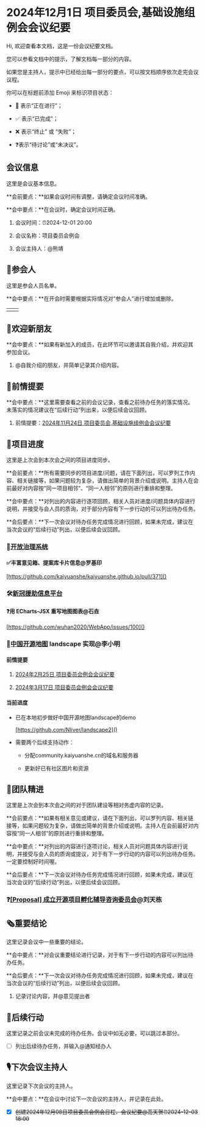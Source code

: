 # 2024年12月1日 项目委员会,基础设施组例会会议纪要

<div class="callout">

Hi, 欢迎查看本文档，这是一份会议纪要文档。

您可以参看文档中的提示，了解文档每一部分的内容。

如果您是主持人，提示中已经给出每一部分的要点，可以按文档顺序依次走完会议议程。



你可以在标题前添加 Emoji 来标识项目状态：

- 🚧 表示“正在进行”；

- ✅ 表示“已完成”；

- ❌ 表示“终止” 或 “失败”；

- ❓表示“待讨论”或“未决议”。

</div>

## 会议信息

<div class="callout">

这里是会议基本信息。

**会前要点：**如果会议时间有调整，请确定会议时间准确。

**会中要点：**在会议时，确定会议时间正确。

</div>

1. 会议时间：⏰2024-12-01 20:00

2. 会议名称：项目委员会例会

3. 会议主持人：@熊靖

## 👤参会人

<div class="callout">

这里是参会人员名单。

**会中要点：**在开会时需要根据实际情况对“参会人”进行增加或删除。

</div>

<table><tbody><tr>
<td>

</td>
<td>

</td>
</tr></tbody></table>

## 👏欢迎新朋友

<div class="callout">

**会中要点：**如果有新加入的成员，在此环节可以邀请其自我介绍，并欢迎其参加会议。

</div>

1. @自我介绍的朋友，并简单记录其介绍内容。



## 📄前情提要

<div class="callout">

**会中要点：**这里需要查看之前的会议记录，查看之前待办任务的落实情况。未落实的情况建议在“后续行动”列出来，以便后续会议回顾。

</div>

1. 前情提要：[2024年11月24日 项目委员会,基础设施组例会会议纪要](https://kaiyuanshe.feishu.cn/wiki/A4sIwV2pri16pckxfBVcjlmsnoc)



## 🚧项目进度

<div class="callout">

这里是上次会到本次会之间的项目进度同步。

**会前要点：**所有需要同步的项目进度/问题，请在下面列出，可以罗列工作内容、相关链接等，如果问题较为复杂，请做出简单的背景介绍或说明。主持人在会前最好对内容按“同一项目相邻”、“同一人相邻”的原则进行重排和整理。

**会中要点：**对列出的内容进行逐项回顾，相关人员对进度/问题具体内容进行说明，并接受与会人员的质询，对于部分内容有下一步行动的可以列出待办任务。

**会后要点：**下一次会议对待办任务完成情况进行回顾，如果未完成，建议在当次会议的“后续行动”列出，以便后续会议回顾。

</div>

### 🚧[开放治理系统](https://kaiyuanshe.feishu.cn/wiki/VpY9wRitDiiObVkNsXycWP3Gnmf)

#### ✅丰富意见箱、提案库卡片信息@罗基印

[https://github.com/kaiyuanshe/kaiyuanshe.github.io/pull/371]()

### 🛠️[新冠援助信息平台](https://kaiyuanshe.feishu.cn/wiki/wikcnJ2OZruHOe6qAOUYAph2teh)

#### ❓用 ECharts\-JSX 重写地图图表@石垚

[https://github.com/wuhan2020/WebApp/issues/100]()

### 🚧[中国开源地图](https://kaiyuanshe.feishu.cn/wiki/wikcnZPJ7YvMU2Qkkxu2GT7TGoh) landscape 实现@李小明

#### 前情提要

1. [2024年2月25日 项目委员会例会会议纪要](https://kaiyuanshe.feishu.cn/wiki/N84xwQpvQiXXxpkm8GYcFbf0nSe?chat_type=single&from=from_lark_index_search&lang=zh&message_type=text&sourceType=search&view=vewApOyWKQ#share-Uf1wdigIOoVah6xiWQjcNFCUnbR)

2. [2024年3月17日 项目委员会例会会议纪要](https://kaiyuanshe.feishu.cn/wiki/BkF7wE9Jyica4VkoiHfcLfoindb?chat_type=single&from=from_lark_index_search&lang=zh&message_type=text&sourceType=search&view=vewZ4nucuN#share-KuE8dQsr8ozcrYxUmiicvkRbnbQ)

#### 当前进度

- 已在本地初步做好中国开源地图landscape的demo

    [https://github.com/Nliver/landscape2]()

- 需要两个后续支持动作：

    - 分配community\.kaiyuanshe\.cn的域名和服务器

    - 更新好已有社区图片和资源

## 🤼团队精进

<div class="callout">

这里是上次会到本次会之间的对于团队建设等相对务虚内容的记录。

**会前要点：**如果有相关意见或建议，请在下面列出，可以罗列内容、相关链接等，如果问题较为复杂，请做出简单的背景介绍或说明。主持人在会前最好对内容按“同一人相邻”的原则进行重排和整理。

**会中要点：**对列出的内容进行逐项讨论，相关人员对问题具体内容进行说明，并接受与会人员的质询或提议，对于有下一步行动的内容可以列出待办任务。一定要控制好时间喔。

**会后要点：**下一次会议对待办任务完成情况进行回顾，如果未完成，建议在当次会议的“后续行动”列出，以便后续会议回顾。

</div>

### ❓[\[Proposal\] 成立开源项目孵化辅导咨询委员会](https://kaiyuanshe.feishu.cn/wiki/CO2Fwx7N1ivEOlkbhr6cYhqznBc)@刘天栋



## 🗞️重要结论

<div class="callout">

这里记录会议中一些重要的结论。

**会中要点：**对会议重要结论进行记录，对于有下一步行动的内容可以列出待办任务。

**会后要点：**下一次会议对待办任务完成情况进行回顾，如果未完成，建议在当次会议的“后续行动”列出，以便后续会议回顾。

</div>

1. 记录讨论内容，并@意见提出者



## 🤺后续行动

<div class="callout">

这里记录之前会议未完成的待办任务。会议中如无必要，可以跳过本部分。

</div>

* [ ] 列出后续待办任务，并输入@通知经办人



## 🎙️下次会议主持人

<div class="callout">

这里记录下次会议的主持人。

**会中要点：**在会议中讨论下一次会议的主持人，并记录在此处。

</div>

* [x] ~~创建2024年12月08日项目委员会例会日程、会议纪要@高天贺⏰2024-12-03 18:00~~



